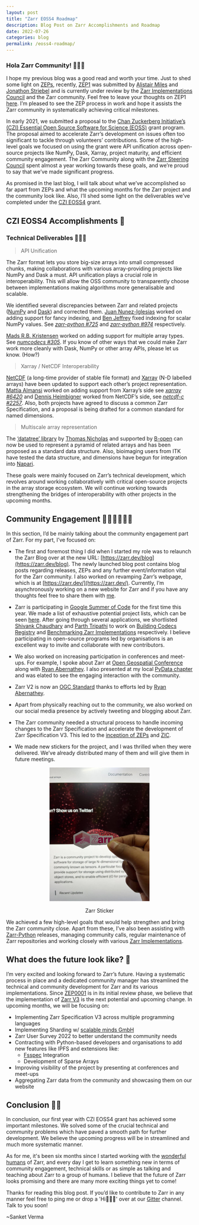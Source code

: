 ```yaml
---
layout: post
title: "Zarr EOSS4 Roadmap"
description: Blog Post on Zarr Accomplishments and Roadmap
date: 2022-07-26
categories: blog
permalink: /eoss4-roadmap/
---
```


### Hola Zarr Community! 🙋🏻‍♂️

I hope my previous blog was a good read and worth your time. Just to shed some
light on [ZEPs](https://zarr.dev/blog/zep-inception/), recently, [ZEP1](https://zarr.dev/zeps/draft/ZEP0001.html) was submitted by [Alistair Miles](https://github.com/alimanfoo) and [Jonathon Striebel](https://github.com/jstriebel) and is currently under review by the [Zarr Implementations Council](https://github.com/zarr-developers/governance/blob/main/GOVERNANCE.md#zarr-implementation-council-zic) and the Zarr community.
Feel free to leave your thoughts on ZEP1 [here](https://github.com/zarr-developers/zarr-specs/pull/149). I’m pleased to see the
ZEP process in work and hope it assists the Zarr community in systematically
achieving critical milestones.

In early 2021, we submitted a proposal to the [Chan Zuckerberg Initiative’s
(CZI) Essential Open Source Software for Science (EOSS)](https://chanzuckerberg.com/eoss/) grant program. The proposal
aimed to accelerate Zarr’s development on issues often too significant to
tackle through volunteers’ contributions. Some of the high-level goals we
focused on using the grant were API unification across open-source projects
like NumPy, Dask, Xarray, project maturity, and efficient community engagement.
The Zarr Community along with the [Zarr Steering Council](https://github.com/zarr-developers/governance/blob/main/GOVERNANCE.md#zarr-steering-council)
spent almost a year working towards these goals, and
we’re proud to say that we’ve made significant progress.

As promised in the last blog, I will talk about what we’ve accomplished so far
apart from ZEPs and what the upcoming months for the Zarr project and the
community look like. Also, I’ll shed some light on the deliverables we’ve
completed under the [CZI EOSS4](https://chanzuckerberg.com/eoss/proposals/?cycle=4) grant.

## CZI EOSS4 Accomplishments 📝

### Technical Deliverables 🧑🏻‍💻

> API Unification

The Zarr format lets you store big-size arrays into small compressed chunks,
making collaborations with various array-providing projects like NumPy and Dask
a must. API unification plays a crucial role in interoperability. This
will allow the OSS community to transparently choose between implementations
making algorithms more generalisable and scalable.

We identified several discrepancies between Zarr and related projects ([NumPy](https://github.com/numpy/numpy) and 
[Dask](https://github.com/dask/dask)) and corrected them. [Juan Nunez-Iglesias](https://github.com/jni) 
worked on adding support for fancy indexing, and [Ben Jeffrey](https://github.com/benjeffery) 
fixed indexing for scalar NumPy values. See [*zarr-python #725*](https://github.com/zarr-developers/zarr-python/pull/725) 
and [*zarr-python #974*](https://github.com/zarr-developers/zarr-python/pull/974) respectively.

[Mads R.B. Kristensen](https://github.com/madsbk) worked on adding support for
multiple array types. See [*numcodecs #305*](https://github.com/zarr-developers/numcodecs/pull/305).
If you know of other ways that we could make Zarr work more cleanly with Dask,
NumPy or other array APIs, please let us know. (How?)

> Xarray / NetCDF Interoperability

[NetCDF](https://github.com/unidata/netcdf-c/) (a long-time provider of stable
file format) and [Xarray](https://github.com/pydata/xarray/) (N-D labelled
arrays) have been updated to support each other’s project representation.
[Mattia Almansi](https://github.com/malmans2) worked on adding support from
Xarray’s side see [*xarray #6420*](https://github.com/pydata/xarray/pull/6420) and [Dennis Heimbigner](https://github.com/DennisHeimbigner) 
worked from NetCDF’s side, see
[*netcdf-c #2257*](https://github.com/unidata/netcdf-c/pull/2257). Also, both
projects have agreed to discuss a common Zarr Specification, and a proposal is
being drafted for a common standard for named dimensions.

> Multiscale array representation

The [‘datatree’ library](https://github.com/xarray-contrib/datatree) by
[Thomas Nicholas](https://github.com/TomNicholas) and supported by [B-open](https://www.bopen.eu/) can now be used to represent a pyramid of related
arrays and has been proposed as a standard data structure. Also, bioimaging
users from ITK have tested the data structure, and dimensions have begun for
integration into [Napari](https://github.com/napari/napari).


These goals were mainly focused on Zarr’s technical development, which revolves
around working collaboratively with critical open-source projects in the array
storage ecosystem. We will continue working towards strengthening the bridges
of interoperability with other projects in the upcoming months.

## Community Engagement 👨‍👩‍👧‍👦🔗👫

In this section, I’d be mainly talking about the community engagement part of
Zarr. For my part, I’ve focused on:

- The first and foremost thing I did when I started my role was to relaunch the
  Zarr Blog over at the new URL: [https://zarr.dev/blog](https://zarr.dev/blog). The newly launched blog
  post contains blog posts regarding releases, ZEPs and any further
  event/information vital for the Zarr community. I also worked on revamping
  Zarr’s webpage, which is at [https://zarr.dev/](https://zarr.dev/). Currently, I’m asynchronously
  working on a new website for Zarr and if you have any thoughts feel free to
  share them with [me](mailto:svsanketverma5@gmail.com).

- Zarr is participating in [Google Summer of Code](https://summerofcode.withgoogle.com/) for the first time this year. We made
  a list of exhaustive potential project lists, which can be seen [here](https://github.com/zarr-developers/gsoc/blob/main/2022/ideas-list.md). After
  going through several applications, we shortlisted [Shivank Chaudhary](https://github.com/alt-shivam) and [Parth Tripathi](https://github.com/parthxtripathi/) to work on [Building Codecs Registry](https://summerofcode.withgoogle.com/programs/2022/projects/g4IPN5HL) and
  [Benchmarking Zarr Implementations](https://summerofcode.withgoogle.com/programs/2022/projects/qa93Xk9L) respectively. I
  believe participating in open-source programs led by organisations is an
  excellent way to invite and collaborate with new contributors.

- We also worked on increasing participation in conferences and meet-ups. For
  example, I spoke about Zarr at [Open Geospatial Conference](https://youtu.be/KiiKvXzhyMs) along with 
  [Ryan Abernathey](https://youtu.be/unGL07trSjA). I also presented at my local [PyData chapter](https://youtu.be/EDXxytmCGqw) 
  and was elated to see the engaging interaction with the community.

- Zarr V2 is now an [OGC Standard](https://portal.ogc.org/files/100727) thanks
  to efforts led by [Ryan Abernathey](https://github.com/rabernat/).

- Apart from physically reaching out to the community, we also worked on our
  social media presence by actively tweeting and blogging about Zarr.

- The Zarr community needed a structural process to handle incoming changes to
  the Zarr Specification and accelerate the development of Zarr Specification
  V3. This led to the [inception of ZEPs](https://zarr.dev/blog/zep-inception/) and
  [ZIC](https://github.com/zarr-developers/governance/blob/main/GOVERNANCE.md#zarr-implementation-council-zic).

- We made new stickers for the project, and I was thrilled when they were
  delivered. We’ve already distributed many of them and will give them in
  future meetings.

<p align="center">
  <img src="../assets/images/zarr_sticker.jpeg" alt="zarr_sticker" width="270">
  <center> Zarr Sticker </center>
</p>


We achieved a few high-level goals that would help strengthen and bring the Zarr
community close. Apart from these, I’ve also been assisting with [Zarr-Python](https://github.com/zarr-developers/zarr-python)
releases, managing community calls, regular maintenance of Zarr repositories and working closely with
various [Zarr Implementations](https://github.com/zarr-developers/zarr_implementations).


## What does the future look like? 🔮

I’m very excited and looking forward to Zarr’s future. Having a systematic
process in place and a dedicated community manager has streamlined the
technical and community development for Zarr and its various implementations.
Since [ZEP0001](https://github.com/zarr-developers/zarr-specs/pull/149) is in
its initial review phase, we believe that the implementation of [Zarr V3](https://zarr-specs.readthedocs.io/en/latest/core/v3.0.html) 
is the next potential and upcoming change. In upcoming months, we will be focusing on:

- Implementing Zarr Specification V3 across multiple programming languages
- Implementing Sharding w/ [scalable minds GmbH](https://scalableminds.com/)
- Zarr User Survey 2022 to better understand the community needs
- Contracting with Python-based developers and organisations to add new features like IPFS and extensions like:
  - [Fsspec](https://github.com/fsspec/) Integration
  - Development of Sparse Arrays
- Improving visibility of the project by presenting at conferences and meet-ups
- Aggregating Zarr data from the community and showcasing them on our website

## Conclusion 🙌🏻

In conclusion, our first year with CZI EOSS4 grant has achieved some important
milestones. We solved some of the crucial technical and community problems
which have paved a smooth path for further development. We believe the upcoming
progress will be in streamlined and much more systematic manner.

As for me, it's been six months since I started working with the [wonderful humans](https://gitter.im/zarr-developers/community#people)
of Zarr, and every day I get to learn something new in terms of community
engagement, technical skills or as simple as talking and teaching about Zarr to
a group of humans. I believe that the future of Zarr looks promising and
there are many more exciting things yet to come!

Thanks for reading this blog post. If you’d like to contribute to Zarr in any
manner feel free to ping me or drop a 'Hi🙋🏻‍♂️' over at our [Gitter](https://gitter.im/zarr-developers/community) channel. Talk to you soon! 

~Sanket Verma
